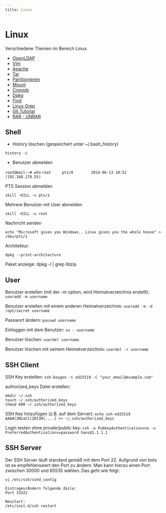 ```yaml
---
title: Linux
---
```


# Linux

Verschiedene Themen im Bereich Linux.

-   [OpenLDAP](./OpenLDAP)
-   [Vim](./Vim)
-   [Apache](./Apache)
-   [Tar](./Tar)
-   [Partitionieren](./Partitionieren)
-   [Mount](./Mount)
-   [Cronjob](./Cronjob)
-   [Dpkg](./Dpkg)
-   [Find](./Find)
-   [Linux Grep](./Linux_Grep)
-   [Git Tutorial](./Git_Tutorial)
-   [RAR - UNRAR](./rar-unrar)

## Shell

-   History löschen (gespeichert unter ~/.bash\_history)

`history -c`

-   Benutzer abmelden

`root@mail:~# who`
`root     pts/0        2014-06-13 10:52 (192.168.178.55)`

PTS Session abmelden

`skill -KILL -v pts/1`

Mehrere Benutzer mit User abmelden

`skill -KILL -u root`

Nachricht senden

`echo "Microsoft gives you Windows.. Linux gives you the whole house" > /dev/pts/1`

Architektur:

`dpkg --print-architecture`

Paket anzeige: dpkg -l | grep libzip

## User

Benutzer erstellen (mit der -m option, wird Heimatverzeichnis erstellt):
`useradd -m username`

Benutzer erstellen mit einem anderen Heimatverzeichnis:
`useradd -m -d /opt/secret username`

Passwort ändern:
`passwd username`

Einloggen mit dem Benutzer:
`su - username`

Benutzer löschen:
`userdel username`

Benutzer löschen mit seinem Heimatverzeichnis:
`userdel -r username`

## SSH Client

SSH Key erstellen:
`ssh-keygen -t ed25519 -C "your_email@example.com"`

authorized_keys Datei erstellen:
```
mkdir ~/.ssh
touch ~/.ssh/authorized_keys
chmod 600 ~/.ssh/authorized_keys
```

SSH Key hinzufügen (z.B. auf dem Server):
`echo ssh-ed25519 AAAAC3NzaC1lZDI1N[....] >> ~/.ssh/authorized_keys`

Login testen ohne private/public key:
`ssh -o PubkeyAuthentication=no -o PreferredAuthentications=password hans@1.1.1.1`
## SSH Server

Der SSH Server läuft standard gemäß mit dem Port 22. Aufgrund von bots ist es empfehlenswert den Port zu ändern. Man kann hierzu einen Port zwischen 30000 und 65535 wählen. Das geht wie folgt:
```
vi /etc/ssh/sshd_config

Eintragen/Ändern folgende Zeile:
Port 33322

Neustart:
/etc/init.d/ssh restart
```
